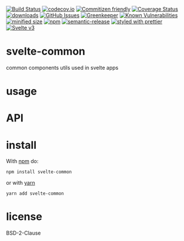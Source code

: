 [![Build Status](https://secure.travis-ci.org/arlac77/svelte-common.png)](http://travis-ci.org/arlac77/svelte-common)
[![codecov.io](http://codecov.io/github/arlac77/svelte-common/coverage.svg?branch=master)](http://codecov.io/github/arlac77/svelte-common?branch=master)
[![Commitizen friendly](https://img.shields.io/badge/commitizen-friendly-brightgreen.svg)](http://commitizen.github.io/cz-cli/)
[![Coverage Status](https://coveralls.io/repos/arlac77/svelte-common/badge.svg)](https://coveralls.io/r/arlac77/svelte-common)
[![downloads](http://img.shields.io/npm/dm/svelte-common.svg?style=flat-square)](https://npmjs.org/package/svelte-common)
[![GitHub Issues](https://img.shields.io/github/issues/arlac77/svelte-common.svg?style=flat-square)](https://github.com/arlac77/svelte-common/issues)
[![Greenkeeper](https://badges.greenkeeper.io/arlac77/svelte-common.svg)](https://greenkeeper.io/)
[![Known Vulnerabilities](https://snyk.io/test/github/arlac77/svelte-common/badge.svg)](https://snyk.io/test/github/arlac77/svelte-common)
[![minified size](https://badgen.net/bundlephobia/min/svelte-common)](https://bundlephobia.com/result?p=svelte-common)
[![npm](https://img.shields.io/npm/v/svelte-common.svg)](https://www.npmjs.com/package/svelte-common)
[![semantic-release](https://img.shields.io/badge/%20%20%F0%9F%93%A6%F0%9F%9A%80-semantic--release-e10079.svg)](https://github.com/arlac77/svelte-common)
[![styled with prettier](https://img.shields.io/badge/styled_with-prettier-ff69b4.svg)](https://github.com/prettier/prettier)
[![Svelte v3](https://img.shields.io/badge/svelte-v3-orange.svg)](https://svelte.dev)

# svelte-common

common components utils used in svelte apps

# usage

# API

# install

With [npm](http://npmjs.org) do:

```shell
npm install svelte-common
```

or with [yarn](https://yarnpkg.com)

```shell
yarn add svelte-common
```

# license

BSD-2-Clause
